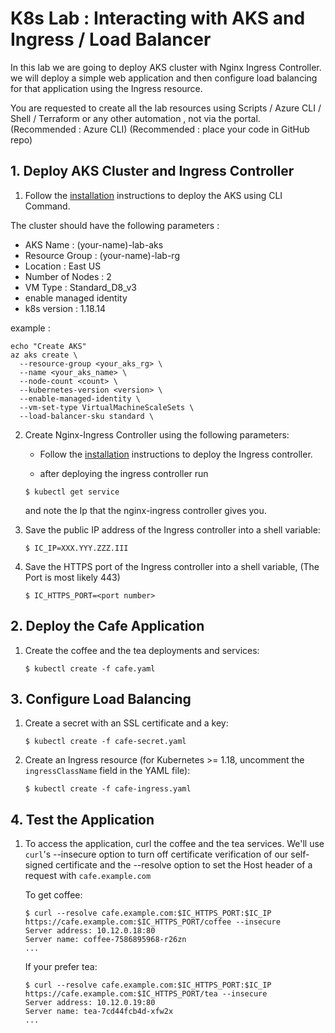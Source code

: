 ﻿# K8s Lab : Interacting with AKS and Ingress / Load Balancer

In this lab we are going to deploy AKS cluster with Nginx Ingress Controller.  we will deploy a simple web application and then configure load balancing for that application using the Ingress resource.

You are requested to create all the lab resources using Scripts /  Azure CLI / Shell / Terraform or any other automation , not via the portal.
(Recommended : Azure CLI)
(Recommended : place your code in GitHub repo)

## 1. Deploy AKS Cluster and Ingress Controller

1. Follow the [installation](https://docs.microsoft.com/en-us/cli/azure/aks?view=azure-cli-latest#az_aks_create) instructions to deploy the AKS using CLI Command.

The cluster should have the following parameters : 

- AKS Name : (your-name)-lab-aks
- Resource Group : (your-name)-lab-rg
- Location : East US
- Number of Nodes : 2
- VM Type : Standard_D8_v3
- enable managed identity
- k8s version : 1.18.14

example : 

```
echo "Create AKS"
az aks create \
  --resource-group <your_aks_rg> \
  --name <your_aks_name> \
  --node-count <count> \
  --kubernetes-version <version> \
  --enable-managed-identity \
  --vm-set-type VirtualMachineScaleSets \
  --load-balancer-sku standard \
```

2. Create Nginx-Ingress Controller using the following parameters:

    - Follow the [installation](https://docs.nginx.com/nginx-ingress-controller/installation/installation-with-helm/) instructions to deploy the Ingress controller.
    
    - after deploying the ingress controller run 
    ```
    $ kubectl get service 
    ```
    and note the Ip that the nginx-ingress controller gives you.

3. Save the public IP address of the Ingress controller into a shell variable:
    ```
    $ IC_IP=XXX.YYY.ZZZ.III
    ```
4. Save the HTTPS port of the Ingress controller into a shell variable, (The Port is most likely 443)
    ```
    $ IC_HTTPS_PORT=<port number>
    ```

## 2. Deploy the Cafe Application

1. Create the coffee and the tea deployments and services:
    ```
    $ kubectl create -f cafe.yaml
    ```

## 3. Configure Load Balancing

1. Create a secret with an SSL certificate and a key:
    ```
    $ kubectl create -f cafe-secret.yaml
    ```

2. Create an Ingress resource (for Kubernetes >= 1.18, uncomment the ```ingressClassName``` field in the YAML file):
    ```
    $ kubectl create -f cafe-ingress.yaml
    ```

## 4. Test the Application

1. To access the application, curl the coffee and the tea services. We'll use ```curl```'s --insecure option to turn off certificate verification of our self-signed
certificate and the --resolve option to set the Host header of a request with ```cafe.example.com```
    
    To get coffee:
    ```
    $ curl --resolve cafe.example.com:$IC_HTTPS_PORT:$IC_IP https://cafe.example.com:$IC_HTTPS_PORT/coffee --insecure
    Server address: 10.12.0.18:80
    Server name: coffee-7586895968-r26zn
    ...
    ```
    If your prefer tea:
    ```
    $ curl --resolve cafe.example.com:$IC_HTTPS_PORT:$IC_IP https://cafe.example.com:$IC_HTTPS_PORT/tea --insecure
    Server address: 10.12.0.19:80
    Server name: tea-7cd44fcb4d-xfw2x
    ...
    ```
